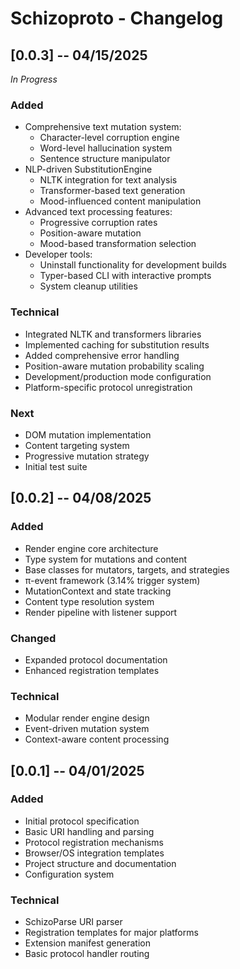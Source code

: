 # Schizoproto - Changelog

## [0.0.3] -- 04/15/2025
*In Progress*

### Added
- Comprehensive text mutation system:
  - Character-level corruption engine
  - Word-level hallucination system
  - Sentence structure manipulator
- NLP-driven SubstitutionEngine
  - NLTK integration for text analysis
  - Transformer-based text generation
  - Mood-influenced content manipulation
- Advanced text processing features:
  - Progressive corruption rates
  - Position-aware mutation
  - Mood-based transformation selection
- Developer tools:
  - Uninstall functionality for development builds
  - Typer-based CLI with interactive prompts
  - System cleanup utilities

### Technical
- Integrated NLTK and transformers libraries
- Implemented caching for substitution results
- Added comprehensive error handling
- Position-aware mutation probability scaling
- Development/production mode configuration
- Platform-specific protocol unregistration

### Next
- DOM mutation implementation
- Content targeting system
- Progressive mutation strategy
- Initial test suite

## [0.0.2] -- 04/08/2025
### Added
- Render engine core architecture
- Type system for mutations and content
- Base classes for mutators, targets, and strategies
- π-event framework (3.14% trigger system)
- MutationContext and state tracking
- Content type resolution system
- Render pipeline with listener support

### Changed
- Expanded protocol documentation
- Enhanced registration templates

### Technical
- Modular render engine design
- Event-driven mutation system
- Context-aware content processing

## [0.0.1] -- 04/01/2025
### Added
- Initial protocol specification
- Basic URI handling and parsing
- Protocol registration mechanisms
- Browser/OS integration templates
- Project structure and documentation
- Configuration system

### Technical
- SchizoParse URI parser
- Registration templates for major platforms
- Extension manifest generation
- Basic protocol handler routing
